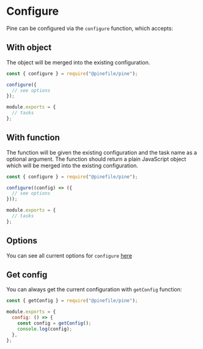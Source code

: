 # Configure

Pine can be configured via the `configure` function, which accepts:

## With object

The object will be merged into the existing configuration.

```js
const { configure } = require("@pinefile/pine");

configure({
  // see options
});

module.exports = {
  // tasks
};
```

## With function

The function will be given the existing configuration and the task name as a optional argument. The function should return a plain JavaScript object which will be merged into the existing configuration.

```js
const { configure } = require("@pinefile/pine");

configure((config) => ({
  // see options
}));

module.exports = {
  // tasks
};
```

## Options

You can see all current options for `configure` [here](https://github.com/pinefile/pine/blob/master/packages/pine/src/config.ts#L9)

## Get config

You can always get the current configuration with `getConfig` function:

```js
const { getConfig } = require("@pinefile/pine");

module.exports = {
  config: () => {
    const config = getConfig();
    console.log(config);
  },
};
```
